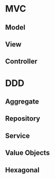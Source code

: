 # MVC

## Model

## View

## Controller

# DDD

## Aggregate

## Repository

## Service

## Value Objects

## Hexagonal